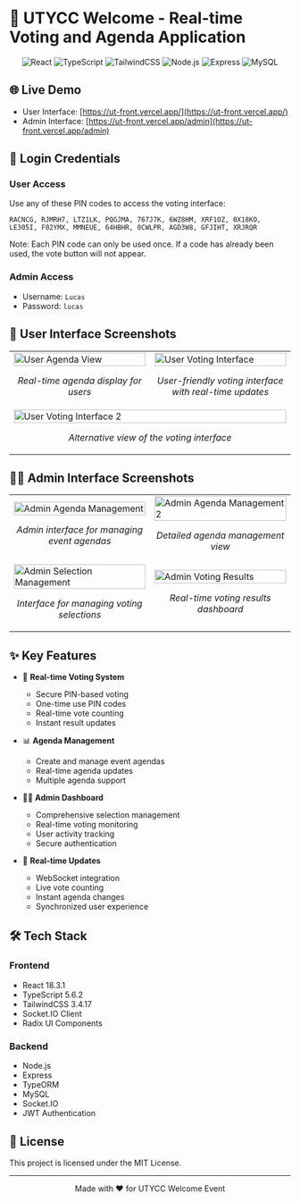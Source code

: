 # 🎉 UTYCC Welcome - Real-time Voting and Agenda Application

<div align="center">

![React](https://img.shields.io/badge/React-18.3.1-blue)
![TypeScript](https://img.shields.io/badge/TypeScript-5.6.2-blue)
![TailwindCSS](https://img.shields.io/badge/TailwindCSS-3.4.17-38B2AC)
![Node.js](https://img.shields.io/badge/Node.js-Latest-green)
![Express](https://img.shields.io/badge/Express-Latest-lightgrey)
![MySQL](https://img.shields.io/badge/MySQL-Latest-orange)

</div>

## 🌐 Live Demo

- User Interface: [https://ut-front.vercel.app/](https://ut-front.vercel.app/)
- Admin Interface: [https://ut-front.vercel.app/admin](https://ut-front.vercel.app/admin)

## 🔑 Login Credentials

### User Access
Use any of these PIN codes to access the voting interface:
```
RACNCG, RJMRH7, LTZ1LK, PQGJMA, 767J7K, 6WZ8HM, XRF1OZ, 0X18KO, LE305I, F02YMX, MMNEUE, 64HBHR, 0CWLPR, AGD3W8, GFJIHT, XRJRQR
```
Note: Each PIN code can only be used once. If a code has already been used, the vote button will not appear.

### Admin Access
- Username: `Lucas`
- Password: `lucas`

## 📱 User Interface Screenshots

<table>
<tr>
<td width="50%">
<img src="photos/user-agenda.jpg" alt="User Agenda View" width="100%">
<p align="center"><em>Real-time agenda display for users</em></p>
</td>
<td width="50%">
<img src="photos/user-voting.jpg" alt="User Voting Interface" width="100%">
<p align="center"><em>User-friendly voting interface with real-time updates</em></p>
</td>
</tr>
<tr>
<td colspan="2">
<img src="photos/user-voting2.jpg" alt="User Voting Interface 2" width="100%">
<p align="center"><em>Alternative view of the voting interface</em></p>
</td>
</tr>
</table>

## 👨‍💼 Admin Interface Screenshots

<table>
<tr>
<td width="50%">
<img src="photos/admin-agenda.jpg" alt="Admin Agenda Management" width="100%">
<p align="center"><em>Admin interface for managing event agendas</em></p>
</td>
<td width="50%">
<img src="photos/admin-agenda2.jpg" alt="Admin Agenda Management 2" width="100%">
<p align="center"><em>Detailed agenda management view</em></p>
</td>
</tr>
<tr>
<td width="50%">
<img src="photos/admin-selection.jpg" alt="Admin Selection Management" width="100%">
<p align="center"><em>Interface for managing voting selections</em></p>
</td>
<td width="50%">
<img src="photos/admin-votingresult.jpg" alt="Admin Voting Results" width="100%">
<p align="center"><em>Real-time voting results dashboard</em></p>
</td>
</tr>
</table>

## ✨ Key Features

- 🎯 **Real-time Voting System**
  - Secure PIN-based voting
  - One-time use PIN codes
  - Real-time vote counting
  - Instant result updates

- 📊 **Agenda Management**
  - Create and manage event agendas
  - Real-time agenda updates
  - Multiple agenda support

- 👨‍💼 **Admin Dashboard**
  - Comprehensive selection management
  - Real-time voting monitoring
  - User activity tracking
  - Secure authentication

- 🔄 **Real-time Updates**
  - WebSocket integration
  - Live vote counting
  - Instant agenda changes
  - Synchronized user experience

## 🛠️ Tech Stack

### Frontend
- React 18.3.1
- TypeScript 5.6.2
- TailwindCSS 3.4.17
- Socket.IO Client
- Radix UI Components

### Backend
- Node.js
- Express
- TypeORM
- MySQL
- Socket.IO
- JWT Authentication

## 📝 License

This project is licensed under the MIT License.

---

<div align="center">
Made with ❤️ for UTYCC Welcome Event
</div> 